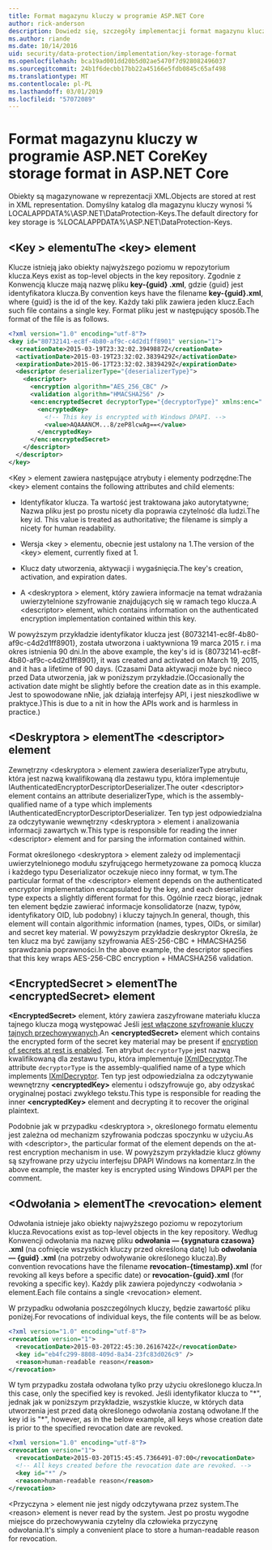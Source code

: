 ```yaml
---
title: Format magazynu kluczy w programie ASP.NET Core
author: rick-anderson
description: Dowiedz się, szczegóły implementacji format magazynu kluczy ochrony danych programu ASP.NET Core.
ms.author: riande
ms.date: 10/14/2016
uid: security/data-protection/implementation/key-storage-format
ms.openlocfilehash: bca19ad001dd20b5d02ae5470f7d928082496037
ms.sourcegitcommit: 24b1f6decbb17bb22a45166e5fdb0845c65af498
ms.translationtype: MT
ms.contentlocale: pl-PL
ms.lasthandoff: 03/01/2019
ms.locfileid: "57072089"
---
```

# <a name="key-storage-format-in-aspnet-core"></a><span data-ttu-id="43218-103">Format magazynu kluczy w programie ASP.NET Core</span><span class="sxs-lookup"><span data-stu-id="43218-103">Key storage format in ASP.NET Core</span></span>

<a name="data-protection-implementation-key-storage-format"></a>

<span data-ttu-id="43218-104">Obiekty są magazynowane w reprezentacji XML.</span><span class="sxs-lookup"><span data-stu-id="43218-104">Objects are stored at rest in XML representation.</span></span> <span data-ttu-id="43218-105">Domyślny katalog dla magazynu kluczy wynosi % LOCALAPPDATA%\ASP.NET\DataProtection-Keys\.</span><span class="sxs-lookup"><span data-stu-id="43218-105">The default directory for key storage is %LOCALAPPDATA%\ASP.NET\DataProtection-Keys\.</span></span>

## <a name="the-key-element"></a><span data-ttu-id="43218-106">\<Key > elementu</span><span class="sxs-lookup"><span data-stu-id="43218-106">The \<key> element</span></span>

<span data-ttu-id="43218-107">Klucze istnieją jako obiekty najwyższego poziomu w repozytorium klucza.</span><span class="sxs-lookup"><span data-stu-id="43218-107">Keys exist as top-level objects in the key repository.</span></span> <span data-ttu-id="43218-108">Zgodnie z Konwencją klucze mają nazwę pliku **key-{guid} .xml**, gdzie {guid} jest identyfikatora klucza.</span><span class="sxs-lookup"><span data-stu-id="43218-108">By convention keys have the filename **key-{guid}.xml**, where {guid} is the id of the key.</span></span> <span data-ttu-id="43218-109">Każdy taki plik zawiera jeden klucz.</span><span class="sxs-lookup"><span data-stu-id="43218-109">Each such file contains a single key.</span></span> <span data-ttu-id="43218-110">Format pliku jest w następujący sposób.</span><span class="sxs-lookup"><span data-stu-id="43218-110">The format of the file is as follows.</span></span>

```xml
<?xml version="1.0" encoding="utf-8"?>
<key id="80732141-ec8f-4b80-af9c-c4d2d1ff8901" version="1">
  <creationDate>2015-03-19T23:32:02.3949887Z</creationDate>
  <activationDate>2015-03-19T23:32:02.3839429Z</activationDate>
  <expirationDate>2015-06-17T23:32:02.3839429Z</expirationDate>
  <descriptor deserializerType="{deserializerType}">
    <descriptor>
      <encryption algorithm="AES_256_CBC" />
      <validation algorithm="HMACSHA256" />
      <enc:encryptedSecret decryptorType="{decryptorType}" xmlns:enc="...">
        <encryptedKey>
          <!-- This key is encrypted with Windows DPAPI. -->
          <value>AQAAANCM...8/zeP8lcwAg==</value>
        </encryptedKey>
      </enc:encryptedSecret>
    </descriptor>
  </descriptor>
</key>
```

<span data-ttu-id="43218-111">\<Key > element zawiera następujące atrybuty i elementy podrzędne:</span><span class="sxs-lookup"><span data-stu-id="43218-111">The \<key> element contains the following attributes and child elements:</span></span>

* <span data-ttu-id="43218-112">Identyfikator klucza. Ta wartość jest traktowana jako autorytatywne; Nazwa pliku jest po prostu nicety dla poprawia czytelność dla ludzi.</span><span class="sxs-lookup"><span data-stu-id="43218-112">The key id. This value is treated as authoritative; the filename is simply a nicety for human readability.</span></span>

* <span data-ttu-id="43218-113">Wersja \<key > elementu, obecnie jest ustalony na 1.</span><span class="sxs-lookup"><span data-stu-id="43218-113">The version of the \<key> element, currently fixed at 1.</span></span>

* <span data-ttu-id="43218-114">Klucz daty utworzenia, aktywacji i wygaśnięcia.</span><span class="sxs-lookup"><span data-stu-id="43218-114">The key's creation, activation, and expiration dates.</span></span>

* <span data-ttu-id="43218-115">A \<deskryptora > element, który zawiera informacje na temat wdrażania uwierzytelnione szyfrowanie znajdujących się w ramach tego klucza.</span><span class="sxs-lookup"><span data-stu-id="43218-115">A \<descriptor> element, which contains information on the authenticated encryption implementation contained within this key.</span></span>

<span data-ttu-id="43218-116">W powyższym przykładzie identyfikator klucza jest {80732141-ec8f-4b80-af9c-c4d2d1ff8901}, została utworzona i uaktywniona 19 marca 2015 r. i ma okres istnienia 90 dni.</span><span class="sxs-lookup"><span data-stu-id="43218-116">In the above example, the key's id is {80732141-ec8f-4b80-af9c-c4d2d1ff8901}, it was created and activated on March 19, 2015, and it has a lifetime of 90 days.</span></span> <span data-ttu-id="43218-117">(Czasami Data aktywacji może być nieco przed Data utworzenia, jak w poniższym przykładzie.</span><span class="sxs-lookup"><span data-stu-id="43218-117">(Occasionally the activation date might be slightly before the creation date as in this example.</span></span> <span data-ttu-id="43218-118">Jest to spowodowane nNie, jak działają interfejsy API, i jest nieszkodliwe w praktyce.)</span><span class="sxs-lookup"><span data-stu-id="43218-118">This is due to a nit in how the APIs work and is harmless in practice.)</span></span>

## <a name="the-descriptor-element"></a><span data-ttu-id="43218-119">\<Deskryptora > element</span><span class="sxs-lookup"><span data-stu-id="43218-119">The \<descriptor> element</span></span>

<span data-ttu-id="43218-120">Zewnętrzny \<deskryptora > element zawiera deserializerType atrybutu, która jest nazwą kwalifikowaną dla zestawu typu, która implementuje IAuthenticatedEncryptorDescriptorDeserializer.</span><span class="sxs-lookup"><span data-stu-id="43218-120">The outer \<descriptor> element contains an attribute deserializerType, which is the assembly-qualified name of a type which implements IAuthenticatedEncryptorDescriptorDeserializer.</span></span> <span data-ttu-id="43218-121">Ten typ jest odpowiedzialna za odczytywanie wewnętrzny \<deskryptora > element i analizowania informacji zawartych w.</span><span class="sxs-lookup"><span data-stu-id="43218-121">This type is responsible for reading the inner \<descriptor> element and for parsing the information contained within.</span></span>

<span data-ttu-id="43218-122">Format określonego \<deskryptora > element zależy od implementacji uwierzytelnionego modułu szyfrującego hermetyzowane za pomocą klucza i każdego typu Deserializator oczekuje nieco inny format, w tym.</span><span class="sxs-lookup"><span data-stu-id="43218-122">The particular format of the \<descriptor> element depends on the authenticated encryptor implementation encapsulated by the key, and each deserializer type expects a slightly different format for this.</span></span> <span data-ttu-id="43218-123">Ogólnie rzecz biorąc, jednak ten element będzie zawierać informacje konsolidatorze (nazw, typów, identyfikatory OID, lub podobny) i kluczy tajnych.</span><span class="sxs-lookup"><span data-stu-id="43218-123">In general, though, this element will contain algorithmic information (names, types, OIDs, or similar) and secret key material.</span></span> <span data-ttu-id="43218-124">W powyższym przykładzie deskryptor Określa, że ten klucz ma być zawijany szyfrowania AES-256-CBC + HMACSHA256 sprawdzania poprawności.</span><span class="sxs-lookup"><span data-stu-id="43218-124">In the above example, the descriptor specifies that this key wraps AES-256-CBC encryption + HMACSHA256 validation.</span></span>

## <a name="the-encryptedsecret-element"></a><span data-ttu-id="43218-125">\<EncryptedSecret > element</span><span class="sxs-lookup"><span data-stu-id="43218-125">The \<encryptedSecret> element</span></span>

<span data-ttu-id="43218-126">**&lt;EncryptedSecret&gt;** element, który zawiera zaszyfrowane materiału klucza tajnego klucza mogą występować Jeśli [jest włączone szyfrowanie kluczy tajnych przechowywanych](xref:security/data-protection/implementation/key-encryption-at-rest).</span><span class="sxs-lookup"><span data-stu-id="43218-126">An **&lt;encryptedSecret&gt;** element which contains the encrypted form of the secret key material may be present if [encryption of secrets at rest is enabled](xref:security/data-protection/implementation/key-encryption-at-rest).</span></span> <span data-ttu-id="43218-127">Ten atrybut `decryptorType` jest nazwą kwalifikowaną dla zestawu typu, która implementuje [IXmlDecryptor](/dotnet/api/microsoft.aspnetcore.dataprotection.xmlencryption.ixmldecryptor).</span><span class="sxs-lookup"><span data-stu-id="43218-127">The attribute `decryptorType` is the assembly-qualified name of a type which implements [IXmlDecryptor](/dotnet/api/microsoft.aspnetcore.dataprotection.xmlencryption.ixmldecryptor).</span></span> <span data-ttu-id="43218-128">Ten typ jest odpowiedzialna za odczytywanie wewnętrzny **&lt;encryptedKey&gt;** elementu i odszyfrowuje go, aby odzyskać oryginalnej postaci zwykłego tekstu.</span><span class="sxs-lookup"><span data-stu-id="43218-128">This type is responsible for reading the inner **&lt;encryptedKey&gt;** element and decrypting it to recover the original plaintext.</span></span>

<span data-ttu-id="43218-129">Podobnie jak w przypadku \<deskryptora >, określonego formatu <encryptedSecret> elementu jest zależna od mechanizm szyfrowania podczas spoczynku w użyciu.</span><span class="sxs-lookup"><span data-stu-id="43218-129">As with \<descriptor>, the particular format of the <encryptedSecret> element depends on the at-rest encryption mechanism in use.</span></span> <span data-ttu-id="43218-130">W powyższym przykładzie klucz główny są szyfrowane przy użyciu interfejsu DPAPI Windows na komentarz.</span><span class="sxs-lookup"><span data-stu-id="43218-130">In the above example, the master key is encrypted using Windows DPAPI per the comment.</span></span>

## <a name="the-revocation-element"></a><span data-ttu-id="43218-131">\<Odwołania > element</span><span class="sxs-lookup"><span data-stu-id="43218-131">The \<revocation> element</span></span>

<span data-ttu-id="43218-132">Odwołania istnieje jako obiekty najwyższego poziomu w repozytorium klucza.</span><span class="sxs-lookup"><span data-stu-id="43218-132">Revocations exist as top-level objects in the key repository.</span></span> <span data-ttu-id="43218-133">Według Konwencji odwołania ma nazwę pliku **odwołania — {sygnatura czasowa} .xml** (na cofnięcie wszystkich kluczy przed określoną datę) lub **odwołania — {guid} .xml** (na potrzeby odwoływanie określonego klucza).</span><span class="sxs-lookup"><span data-stu-id="43218-133">By convention revocations have the filename **revocation-{timestamp}.xml** (for revoking all keys before a specific date) or **revocation-{guid}.xml** (for revoking a specific key).</span></span> <span data-ttu-id="43218-134">Każdy plik zawiera pojedynczy \<odwołania > element.</span><span class="sxs-lookup"><span data-stu-id="43218-134">Each file contains a single \<revocation> element.</span></span>

<span data-ttu-id="43218-135">W przypadku odwołania poszczególnych kluczy, będzie zawartość pliku poniżej.</span><span class="sxs-lookup"><span data-stu-id="43218-135">For revocations of individual keys, the file contents will be as below.</span></span>

```xml
<?xml version="1.0" encoding="utf-8"?>
<revocation version="1">
  <revocationDate>2015-03-20T22:45:30.2616742Z</revocationDate>
  <key id="eb4fc299-8808-409d-8a34-23fc83d026c9" />
  <reason>human-readable reason</reason>
</revocation>
```

<span data-ttu-id="43218-136">W tym przypadku została odwołana tylko przy użyciu określonego klucza.</span><span class="sxs-lookup"><span data-stu-id="43218-136">In this case, only the specified key is revoked.</span></span> <span data-ttu-id="43218-137">Jeśli identyfikator klucza to "\*", jednak jak w poniższym przykładzie, wszystkie klucze, w których data utworzenia jest przed datą określonego odwołania zostaną odwołane.</span><span class="sxs-lookup"><span data-stu-id="43218-137">If the key id is "\*", however, as in the below example, all keys whose creation date is prior to the specified revocation date are revoked.</span></span>

```xml
<?xml version="1.0" encoding="utf-8"?>
<revocation version="1">
  <revocationDate>2015-03-20T15:45:45.7366491-07:00</revocationDate>
  <!-- All keys created before the revocation date are revoked. -->
  <key id="*" />
  <reason>human-readable reason</reason>
</revocation>
```

<span data-ttu-id="43218-138">\<Przyczyna > element nie jest nigdy odczytywana przez system.</span><span class="sxs-lookup"><span data-stu-id="43218-138">The \<reason> element is never read by the system.</span></span> <span data-ttu-id="43218-139">Jest po prostu wygodne miejsce do przechowywania czytelny dla człowieka przyczynę odwołania.</span><span class="sxs-lookup"><span data-stu-id="43218-139">It's simply a convenient place to store a human-readable reason for revocation.</span></span>
